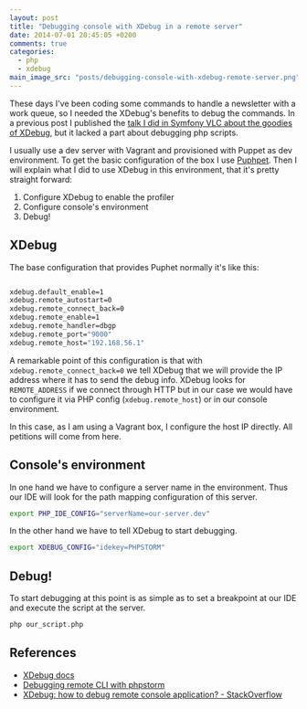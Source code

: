 ```yaml
---
layout: post
title: "Debugging console with XDebug in a remote server"
date: 2014-07-01 20:45:05 +0200
comments: true
categories:
  - php
  - xdebug
main_image_src: "posts/debugging-console-with-xdebug-remote-server.png"
---
```


These days I've been coding some commands to handle a newsletter with a work queue, so I needed the XDebug's benefits to debug the commands. In a previous post I published the [talk I did in Symfony VLC about the goodies of XDebug](/blog/2013/10/11/un-vistazo-a-xdebug/), but it lacked a part about debugging php scripts.

I usually use a dev server with Vagrant and provisioned with Puppet as dev environment. To get the basic configuration of the box I use [Puphpet](http://www.puphpet.com). Then I will explain what I did to use XDebug in this environment, that it's pretty straight forward:

1. Configure XDebug to enable the profiler
2. Configure console's environment
3. Debug!

<!-- more -->

XDebug
---------------------

The base configuration that provides Puphet normally it's like this:


```bash

xdebug.default_enable=1
xdebug.remote_autostart=0
xdebug.remote_connect_back=0
xdebug.remote_enable=1
xdebug.remote_handler=dbgp
xdebug.remote_port="9000"
xdebug.remote_host="192.168.56.1"

```

A remarkable point of this configuration is that with `xdebug.remote_connect_back=0` we tell XDebug that we will provide the IP address where it has to send the debug info. XDebug looks for `REMOTE_ADDRESS` if we connect through HTTP but in our case we would have to configure it via PHP config (`xdebug.remote_host`) or in our console environment.

In this case, as I am using a Vagrant box, I configure the host IP directly. All petitions will come from here.

Console's environment
-----------------------

In one hand we have to configure a server name in the environment. Thus our IDE will look for the path mapping configuration of this server.

```bash
export PHP_IDE_CONFIG="serverName=our-server.dev"
```

In the other hand we have to tell XDebug to start debugging.

```bash
export XDEBUG_CONFIG="idekey=PHPSTORM"
```

Debug!
------------------

To start debugging at this point is as simple as to set a breakpoint at our IDE and execute the script at the server.

```bash
php our_script.php
```

References
---------------

- [XDebug docs](http://xdebug.org/docs/remote)
- [Debugging remote CLI with phpstorm](https://www.adayinthelifeof.nl/2012/12/20/debugging-remote-cli-with-phpstorm/)
- [XDebug: how to debug remote console application? - StackOverflow](http://stackoverflow.com/questions/16518262/xdebug-how-to-debug-remote-console-application)
